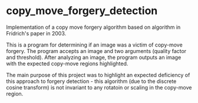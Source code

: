 # copy_move_forgery_detection
Implementation of a copy move forgery algorithm based on algorithm in Fridrich's paper in 2003. 

This is a program for determining if an image was a victim of copy-move forgery. The program accepts an image and two arguments (quality factor and threshold). After analyzing an image, the program outputs an image with the expected copy-move regions highlighted.

The main purpose of this project was to highlight an expected deficiency of this approach to forgery detection - this algorithm (due to the discrete cosine transform) is not invariant to any rotatoin or scaling in the copy-move region.
